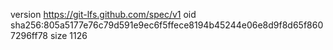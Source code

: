 version https://git-lfs.github.com/spec/v1
oid sha256:805a5177e76c79d591e9ec6f5ffece8194b45244e06e8d9f8d65f8607296ff78
size 1126
